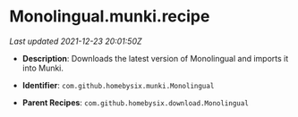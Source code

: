 # Monolingual.munki.recipe

_Last updated 2021-12-23 20:01:50Z_

- **Description**: Downloads the latest version of Monolingual and imports it into Munki.

- **Identifier**: `com.github.homebysix.munki.Monolingual`

- **Parent Recipes**: `com.github.homebysix.download.Monolingual`
